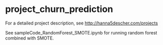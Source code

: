 # project_churn_prediction

For a detailed project description, see http://hanna5descher.com/projects

See sampleCode_RandomForest_SMOTE.ipynb for running random forest combined with SMOTE.


